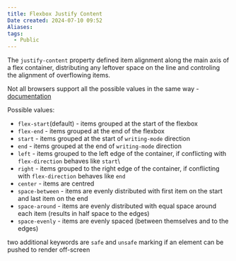 ```yaml
---
title: Flexbox Justify Content
Date created: 2024-07-10 09:52
Aliases:
tags: 
  - Public
---
```


The `justify-content` property defined item alignment along the main axis of a flex container, distributing any leftover space on the line and controling the alignment of overflowing items.

Not all browsers support all the possible values in the same way - [documentation](https://developer.mozilla.org/en-US/docs/Web/CSS/justify-content#browser_compatibility)

Possible values:
- `flex-start`(default) - items grouped at the start of the flexbox
- `flex-end` - items grouped at the end of the flexbox
- `start` - items grouped at the start of `writing-mode` direction
- `end` - items grouped at the end of `writing-mode` direction
- `left` - items grouped to the left edge of the container, if conflicting with `flex-direction` behaves like `start`\
- `right` - items grouped to the right edge of the container, if conflicting with `flex-direction` behaves like `end`
- `center` - items are centred
- `space-between` - items are evenly distributed with first item on the start and last item on the end
- `space-around` - items are evenly distributed with equal space around each item (results in half space to the edges)
- `space-evenly` - items are evenly spaced (between themselves and to the edges) 


two additional keywords are `safe` and `unsafe` marking if an element can be pushed to render off-screen